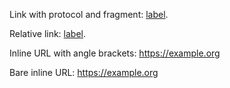 Link with protocol and fragment: [label](https://example.org/lorem#ipsum).

Relative link: [label](./example.html).

Inline URL with angle brackets: <https://example.org>

Bare inline URL: https://example.org
